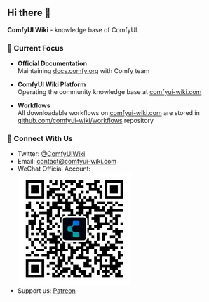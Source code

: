 ## Hi there 👋

**ComfyUI Wiki** - knowledge base of ComfyUI.

### 🚀 Current Focus
- **Official Documentation**  
  Maintaining [docs.comfy.org](https://docs.comfy.org/) with Comfy team

- **ComfyUI Wiki Platform**  
  Operating the community knowledge base at [comfyui-wiki.com](https://comfyui-wiki.com/)  

- **Workflows**  
  All downloadable workflows on [comfyui-wiki.com](https://comfyui-wiki.com/) are stored in [github.com/comfyui-wiki/workflows](https://github.com/comfyui-wiki/workflows) repository  

### 📲 Connect With Us
- Twitter: [@ComfyUIWiki](https://x.com/ComfyUIWiki)
- Email: contact@comfyui-wiki.com
- WeChat Official Account:  
  ![QR Code](qrcode.jpg)
- Support us: [Patreon](https://www.patreon.com/c/ComfyUIWiki)
